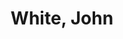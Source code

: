 ---
title: "White, John"
image:  "/covers/1819.png"
description: "A US Navy Officer"
weight: 120
---